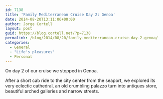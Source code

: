 ```yaml
---
id: 7138
title: 'Family Mediterranean Cruise Day 2: Genoa'
date: 2014-08-20T13:11:06+00:00
author: Jorge Cortell
layout: post
guid: https://blog.cortell.net/?p=7138
permalink: /blog/2014/08/20/family-mediterranean-cruise-day-2-genoa/
categories:
  - General
  - "Life's pleasures"
  - Personal
---
```

On day 2 of our cruise we stopped in Genoa.

After a short cab ride to the city center from the seaport, we explored its very eclectic cathedral, an old crumbling palazzo turn into antiques store, beautiful arched galleries and narrow streets.